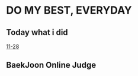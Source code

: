 # DO MY BEST, EVERYDAY

## Today what i did

[11-28](https://github.com/O-h-y-o/TIL/blob/master/Today%20what%20I%20did/11-27.md)

## BaekJoon Online Judge
